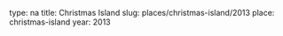 type: na
title: Christmas Island
slug: places/christmas-island/2013
place: christmas-island
year: 2013
